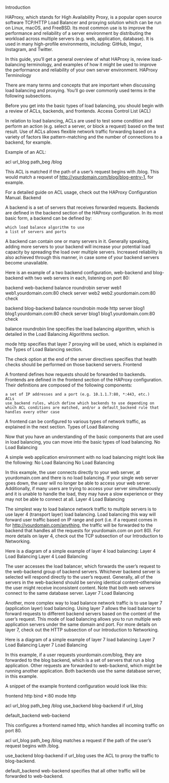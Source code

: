 Introduction

HAProxy, which stands for High Availability Proxy, is a popular open source software TCP/HTTP Load Balancer and proxying solution which can be run on Linux, macOS, and FreeBSD. Its most common use is to improve the performance and reliability of a server environment by distributing the workload across multiple servers (e.g. web, application, database). It is used in many high-profile environments, including: GitHub, Imgur, Instagram, and Twitter.

In this guide, you’ll get a general overview of what HAProxy is, review load-balancing terminology, and examples of how it might be used to improve the performance and reliability of your own server environment.
HAProxy Terminology

There are many terms and concepts that are important when discussing load balancing and proxying. You’ll go over commonly used terms in the following subsections.

Before you get into the basic types of load balancing, you should begin with a review of ACLs, backends, and frontends.
Access Control List (ACL)

In relation to load balancing, ACLs are used to test some condition and perform an action (e.g. select a server, or block a request) based on the test result. Use of ACLs allows flexible network traffic forwarding based on a variety of factors like pattern-matching and the number of connections to a backend, for example.

Example of an ACL:

acl url_blog path_beg /blog

This ACL is matched if the path of a user’s request begins with /blog. This would match a request of http://yourdomain.com/blog/blog-entry-1, for example.

For a detailed guide on ACL usage, check out the HAProxy Configuration Manual.
Backend

A backend is a set of servers that receives forwarded requests. Backends are defined in the backend section of the HAProxy configuration. In its most basic form, a backend can be defined by:

    which load balance algorithm to use
    a list of servers and ports

A backend can contain one or many servers in it. Generally speaking, adding more servers to your backend will increase your potential load capacity by spreading the load over multiple servers. Increased reliability is also achieved through this manner, in case some of your backend servers become unavailable.

Here is an example of a two backend configuration, web-backend and blog-backend with two web servers in each, listening on port 80:

backend web-backend
   balance roundrobin
   server web1 web1.yourdomain.com:80 check
   server web2 web2.yourdomain.com:80 check
   
backend blog-backend
   balance roundrobin
   mode http
   server blog1 blog1.yourdomain.com:80 check
   server blog1 blog1.yourdomain.com:80 check

balance roundrobin line specifies the load balancing algorithm, which is detailed in the Load Balancing Algorithms section.

mode http specifies that layer 7 proxying will be used, which is explained in the Types of Load Balancing section.

The check option at the end of the server directives specifies that health checks should be performed on those backend servers.
Frontend

A frontend defines how requests should be forwarded to backends. Frontends are defined in the frontend section of the HAProxy configuration. Their definitions are composed of the following components:

    a set of IP addresses and a port (e.g. 10.1.1.7:80, *:443, etc.)
    ACLs
    use_backend rules, which define which backends to use depending on which ACL conditions are matched, and/or a default_backend rule that handles every other case

A frontend can be configured to various types of network traffic, as explained in the next section.
Types of Load Balancing

Now that you have an understanding of the basic components that are used in load balancing, you can move into the basic types of load balancing.
No Load Balancing

A simple web application environment with no load balancing might look like the following:
No Load Balancing
No Load Balancing

In this example, the user connects directly to your web server, at yourdomain.com and there is no load balancing. If your single web server goes down, the user will no longer be able to access your web server. Additionally, if many users are trying to access your server simultaneously and it is unable to handle the load, they may have a slow experience or they may not be able to connect at all.
Layer 4 Load Balancing

The simplest way to load balance network traffic to multiple servers is to use layer 4 (transport layer) load balancing. Load balancing this way will forward user traffic based on IP range and port (i.e. if a request comes in for http://yourdomain.com/anything, the traffic will be forwarded to the backend that handles all the requests for yourdomain.com on port 80). For more details on layer 4, check out the TCP subsection of our Introduction to Networking.

Here is a diagram of a simple example of layer 4 load balancing:
Layer 4 Load Balancing
Layer 4 Load Balancing

The user accesses the load balancer, which forwards the user’s request to the web-backend group of backend servers. Whichever backend server is selected will respond directly to the user’s request. Generally, all of the servers in the web-backend should be serving identical content–otherwise the user might receive inconsistent content. Note that both web servers connect to the same database server.
Layer 7 Load Balancing

Another, more complex way to load balance network traffic is to use layer 7 (application layer) load balancing. Using layer 7 allows the load balancer to forward requests to different backend servers based on the content of the user’s request. This mode of load balancing allows you to run multiple web application servers under the same domain and port. For more details on layer 7, check out the HTTP subsection of our Introduction to Networking.

Here is a diagram of a simple example of layer 7 load balancing:
Layer 7 Load Balancing
Layer 7 Load Balancing

In this example, if a user requests yourdomain.com/blog, they are forwarded to the blog backend, which is a set of servers that run a blog application. Other requests are forwarded to web-backend, which might be running another application. Both backends use the same database server, in this example.

A snippet of the example frontend configuration would look like this:

frontend http
  bind *:80
  mode http

  acl url_blog path_beg /blog
  use_backend blog-backend if url_blog
 
  default_backend web-backend

This configures a frontend named http, which handles all incoming traffic on port 80.

acl url_blog path_beg /blog matches a request if the path of the user’s request begins with /blog.

use_backend blog-backend if url_blog uses the ACL to proxy the traffic to blog-backend.

default_backend web-backend specifies that all other traffic will be forwarded to web-backend.